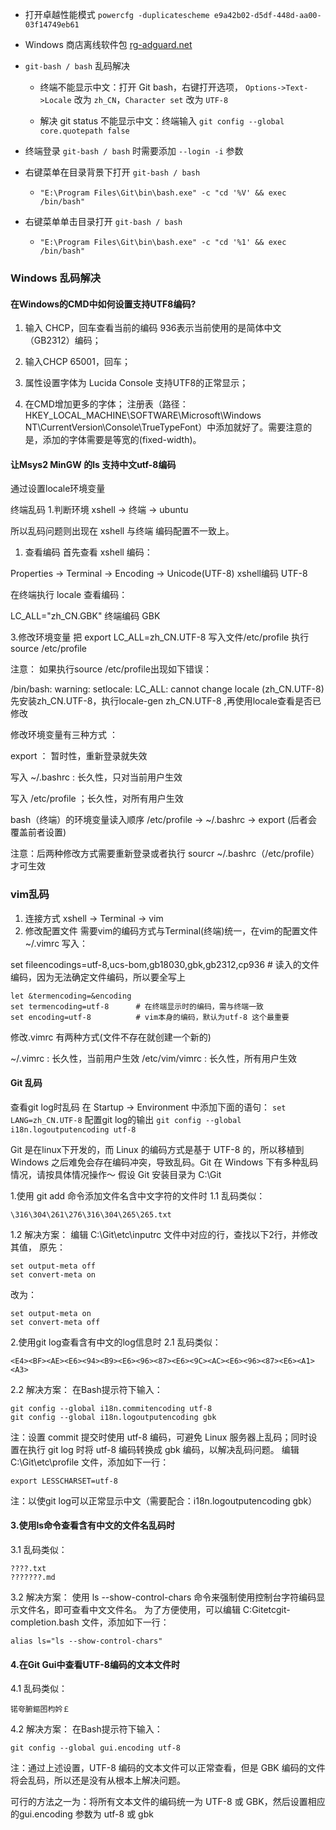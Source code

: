-   打开卓越性能模式 `powercfg -duplicatescheme e9a42b02-d5df-448d-aa00-03f14749eb61`

-   Windows 商店离线软件包 [rg-adguard.net](https://store.rg-adguard.net/)

-   `git-bash / bash` 乱码解决

    -   终端不能显示中文：打开 Git bash，右键打开选项， `Options->Text->Locale` 改为 `zh_CN`，`Character set` 改为 `UTF-8`

    -   解决 git status 不能显示中文：终端输入 `git config --global core.quotepath false`

-   终端登录 `git-bash / bash` 时需要添加 `--login -i` 参数

-   右键菜单在目录背景下打开 `git-bash / bash`
    -   `"E:\Program Files\Git\bin\bash.exe" -c "cd '%V' && exec /bin/bash"`
-   右键菜单单击目录打开 `git-bash / bash`
    -   `"E:\Program Files\Git\bin\bash.exe" -c "cd '%1' && exec /bin/bash"`

### Windows 乱码解决

#### 在Windows的CMD中如何设置支持UTF8编码?

1.  输入 CHCP，回车查看当前的编码 936表示当前使用的是简体中文（GB2312）编码；

2.  输入CHCP 65001，回车；

3.  属性设置字体为 Lucida Console 支持UTF8的正常显示；

4.  在CMD增加更多的字体；
    注册表（路径：HKEY_LOCAL_MACHINE\SOFTWARE\Microsoft\Windows NT\CurrentVersion\Console\TrueTypeFont）中添加就好了。需要注意的是，添加的字体需要是等宽的(fixed-width)。

    

#### 让Msys2 MinGW 的ls 支持中文utf-8编码

通过设置locale环境变量

终端乱码
1.判断环境
xshell -> 终端 -> ubuntu

所以乱码问题则出现在 xshell 与终端 编码配置不一致上。

1.  查看编码
    首先查看 xshell 编码：

    

Properties -> Terminal -> Encoding -> Unicode(UTF-8)
xshell编码 UTF-8

在终端执行 locale 查看编码：

LC_ALL="zh_CN.GBK"
终端编码 GBK

3.修改环境变量
把 export LC_ALL=zh_CN.UTF-8 写入文件/etc/profile
执行 source /etc/profile

注意： 如果执行source /etc/profile出现如下错误：

/bin/bash: warning: setlocale: LC_ALL: cannot change locale (zh_CN.UTF-8)
先安装zh_CN.UTF-8，执行locale-gen zh_CN.UTF-8 ,再使用locale查看是否已修改

修改环境变量有三种方式 ：

export ： 暂时性，重新登录就失效

写入 ~/.bashrc : 长久性，只对当前用户生效

写入 /etc/profile ；长久性，对所有用户生效

bash（终端）的环境变量读入顺序 /etc/profile -> ~/.bashrc -> export (后者会覆盖前者设置)

注意：后两种修改方式需要重新登录或者执行 sourcr ~/.bashrc（/etc/profile）才可生效

### vim乱码

1.  连接方式
    xshell -> Terminal -> vim
2.  修改配置文件
    需要vim的编码方式与Terminal(终端)统一，在vim的配置文件~/.vimrc 写入：

set fileencodings=utf-8,ucs-bom,gb18030,gbk,gb2312,cp936 # 读入的文件编码，因为无法确定文件编码，所以要全写上

```
let &termencoding=&encoding
set termencoding=utf-8      # 在终端显示时的编码，需与终端一致
set encoding=utf-8          # vim本身的编码，默认为utf-8 这个最重要
```

修改.vimrc 有两种方式(文件不存在就创建一个新的)

~/.vimrc : 长久性，当前用户生效
/etc/vim/vimrc : 长久性，所有用户生效

#### Git 乱码

查看git log时乱码
在 Startup -> Environment 中添加下面的语句：
`set LANG=zh_CN.UTF-8`
配置git log的输出
`git config --global i18n.logoutputencoding utf-8`

Git 是在linux下开发的，而 Linux 的编码方式是基于 UTF-8 的，所以移植到 Windows 之后难免会存在编码冲突，导致乱码。Git 在 Windows 下有多种乱码情况，请按具体情况操作～
假设 Git 安装目录为 C:\Git

1.使用 git add 命令添加文件名含中文字符的文件时
1.1 乱码类似：

```
\316\304\261\276\316\304\265\265.txt
```

1.2 解决方案：
编辑 C:\Git\etc\inputrc 文件中对应的行，查找以下2行，并修改其值，
原先：

```
set output-meta off
set convert-meta on
```

改为：

```
set output-meta on
set convert-meta off
```

2.使用git log查看含有中文的log信息时
2.1 乱码类似：

```
<E4><BF><AE><E6><94><B9><E6><96><87><E6><9C><AC><E6><96><87><E6><A1><A3>
```

2.2 解决方案：
在Bash提示符下输入：

```
git config --global i18n.commitencoding utf-8
git config --global i18n.logoutputencoding gbk
```

注：设置 commit 提交时使用 utf-8 编码，可避免 Linux 服务器上乱码；同时设置在执行 git log 时将 utf-8 编码转换成 gbk 编码，以解决乱码问题。
编辑 C:\Git\etc\profile 文件，添加如下一行：

```
export LESSCHARSET=utf-8
```

注：以使git log可以正常显示中文（需要配合：i18n.logoutputencoding gbk）

#### 3.使用ls命令查看含有中文的文件名乱码时

3.1 乱码类似：

```
????.txt
???????.md
```

3.2 解决方案：
使用 ls --show-control-chars 命令来强制使用控制台字符编码显示文件名，即可查看中文文件名。
为了方便使用，可以编辑 C:Gitetcgit-completion.bash 文件，添加如下一行：

```
alias ls="ls --show-control-chars"
```

#### 4.在Git Gui中查看UTF-8编码的文本文件时

4.1 乱码类似：

```
锘夸腑鏂囨枃妗￡
```

4.2 解决方案：
在Bash提示符下输入：

```
git config --global gui.encoding utf-8
```

注：通过上述设置，UTF-8 编码的文本文件可以正常查看，但是 GBK 编码的文件将会乱码，所以还是没有从根本上解决问题。

可行的方法之一为：将所有文本文件的编码统一为 UTF-8 或 GBK，然后设置相应的gui.encoding 参数为 utf-8 或 gbk

